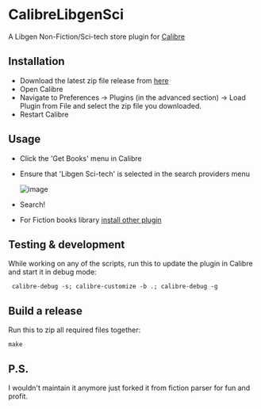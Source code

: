 # CalibreLibgenSci
A Libgen Non-Fiction/Sci-tech store plugin for [Calibre](https://calibre-ebook.com)

## Installation
- Download the latest zip file release from [here](https://github.com/notlibrary/CalibreLibgenSci/releases)
- Open Calibre
- Navigate to Preferences -> Plugins (in the advanced section) -> Load Plugin from File and select the zip file you downloaded.
- Restart Calibre

## Usage
- Click the 'Get Books' menu in Calibre
- Ensure that 'Libgen Sci-tech' is selected in the search providers menu

    ![image](https://user-images.githubusercontent.com/40695473/149553512-ce27e902-96bc-48d2-a0db-1564aa87e44c.png)
- Search!
- For Fiction books library [install other plugin](https://github.com/fallaciousreasoning/CalibreLibgenStore/releases)

## Testing & development

While working on any of the scripts, run this to update the plugin in Calibre and start it in debug mode:

```shell
 calibre-debug -s; calibre-customize -b .; calibre-debug -g
```

## Build a release

Run this to zip all required files together:

```shell
make
```
## P.S.
I wouldn't maintain it anymore just forked it from fiction parser for fun and profit.  